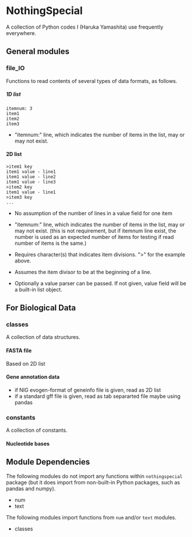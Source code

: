 # NothingSpecial

A collection of Python codes I (Haruka Yamashita) use frequently everywhere. 

## General modules

### file_IO

Functions to read contents of several types of data formats, as follows. 

##### 1D list

```
itemnum: 3
item1
item2
item3
```

- "itemnum:" line, which indicates the number of items in the list, may or may not exist.

#### 2D list

```
>item1 key
item1 value - line1
item1 value - line2
item1 value - line3
>item2 key
item1 value - line1
>item3 key
...
```

- No assumption of the number of lines in a value field for one item

- "itemnum:" line, which indicates the number of items in the list, may or may not exist. (this is not requirement, but if itemnum line exist, the number is used as an expected number of items for testing if read number of items is the same.)

- Requires character(s) that indicates item divisions. ">" for the example above.

- Assumes the item divisor to be at the beginning of a line. 

- Optionally a value parser can be passed. If not given, value field will be a built-in list object. 

## For Biological Data

### classes

A collection of data structures.

#### FASTA file

Based on 2D list

#### Gene annotation data

- if NIG evogen-format of geneinfo file is given, read as 2D list
- if a standard gff file is given, read as tab separarted file maybe using pandas

### constants

A collection of constants. 

#### Nucleotide bases

## Module Dependencies

The following modules do not import any functions within `nothingspecial` package (but it does import from non-built-in Python packages, such as pandas and numpy). 

- num
- text

The following modules import functions from `num` and/or `text` modules. 

- classes

